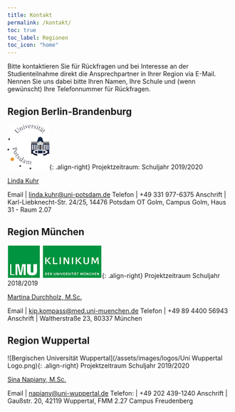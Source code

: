 ```yaml
---
title: Kontakt
permalink: /kontakt/
toc: true
toc_label: Regionen
toc_icon: "home"
---
```


Bitte kontaktieren Sie für Rückfragen und bei Interesse an der Studienteilnahme direkt die Ansprechpartner in Ihrer Region via E-Mail. Nennen Sie uns dabei bitte Ihren Namen, Ihre Schule und (wenn gewünscht) Ihre Telefonnummer für Rückfragen.

## Region Berlin-Brandenburg
![Universtiät Potsdam](/assets/images/logos/Potsdam.jpg){: .align-right}
Projektzeitraum: Schuljahr 2019/2020

[Linda Kuhr](mailto:linda.kuhr@uni-potsdam.de)

Email | <linda.kuhr@uni-potsdam.de>
Telefon | +49 331 977-6375
Anschrift | Karl-Liebknecht-Str. 24/25, 14476 Potsdam OT Golm, Campus Golm, Haus 31 - Raum 2.07

## Region München
![Ludwig-Maximilian-Universität München](/assets/images/logos/KUM-logo_gruen_inv_11PR.png){: .align-right}
Projektzeitraum Schuljahr 2018/2019

[Martina Durchholz, M.Sc.](mailto:kjp.kompass@med.uni-muenchen.de)

Email | <kjp.kompass@med.uni-muenchen.de>
Telefon | +49 89 4400 56943
Anschrift | Waltherstraße 23, 80337 München


## Region Wuppertal
![Bergischen Universität Wuppertal](/assets/images/logos/Uni Wuppertal Logo.png){: .align-right}
Projektzeitraum Schuljahr 2019/2020

[Sina Napiany, M.Sc.](mailto:napiany@uni-wuppertal.de)

Email | <napiany@uni-wuppertal.de>
Telefon: | +49 202 439-1240
Anschrift | Gaußstr. 20, 42119 Wuppertal, FMM 2.27 Campus Freudenberg
